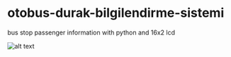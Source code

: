 # otobus-durak-bilgilendirme-sistemi
bus stop passenger information with python and 16x2 lcd

![alt text](https://github.com/cankurttekin/otobus-durak-bilgilendirme-sistemi/blob/main/busstop.jpg)
